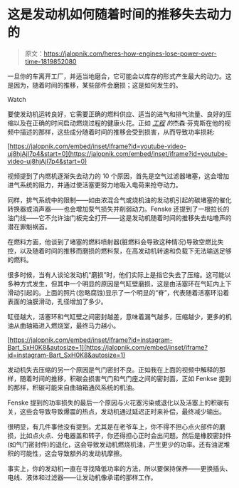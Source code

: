 # 这是发动机如何随着时间的推移失去动力的

> 原文：<https://jalopnik.com/heres-how-engines-lose-power-over-time-1819852080>

一旦你的车离开工厂，并适当地磨合，它可能会以库存的形式产生最大的动力。这是因为，随着时间的推移，某些部件会磨损；这是如何发生的。

Watch

要使发动机运转良好，它需要正确的燃料供应、适当的进气和排气流量、良好的压缩以及在正确的时间启动燃烧过程的健康火花。正如 [*工程*](https://www.youtube.com/watch?v=uj8hjAjI7p4) *的*杰森·芬克斯在他的视频中描述的那样，这些成分随着时间的推移会受到损害，从而导致功率损耗:

 [https://jalopnik.com/embed/inset/iframe?id=youtube-video-uj8hjAjI7p4&start=0](https://jalopnik.com/embed/inset/iframe?id=youtube-video-uj8hjAjI7p4&start=0) 

视频提到了内燃机逐渐失去动力的 10 个原因，首先是空气过滤器堵塞，这会增加进气系统的阻力，并通过使活塞更努力地吸入电荷来抢夺动力。

同样，排气系统中的限制——如由浓混合气或烧机油的发动机引起的碳堵塞的催化转换器或消声器——也会增加泵气损失并削弱动力。Fenske 还提到了一根拉长的油门线——它不允许油门板完全打开——这是发动机随着时间的推移失去咕噜声的潜在罪魁祸首。

在燃料方面，他谈到了堵塞的燃料喷射器(脏燃料会导致这种情况)导致空燃比失控，以及随着时间的推移而磨损的燃料泵，在高发动机转速和负载下无法输送足够的燃料。

很多时候，当有人谈论发动机“磨损”时，他们实际上是指它失去了压缩。这可能以多种方式发生，但其中一个明显的原因是气缸壁磨损，这是由活塞环在气缸内上下滑动引起的。上面的照片(忽略腐蚀)显示了一个明显的“脊”，代表随着活塞环沿着表面的油膜滑动，孔径增加了多少。

缸径越大，活塞环和气缸壁之间密封越差，意味着漏气越多，压缩越少，更多的机油从曲轴箱进入燃烧室，最终马力越小。

 [https://jalopnik.com/embed/inset/iframe?id=instagram-Bart_SxH0K8&autosize=1](https://jalopnik.com/embed/inset/iframe?id=instagram-Bart_SxH0K8&autosize=1) 

发动机失去压缩的另一个原因是气门密封不良。正如我在上面的视频中解释的那样，随着时间的推移，积碳会损害气门和气门座之间的密封面，正如 Fenkse 提到的那样，积碳可能来自曲轴箱通风系统的机油。

Fenske 提到的功率损失的最后一个原因与火花塞污染或退化以及活塞上的积碳有关，这些会导致导致爆震的热点，发动机通过延迟正时来补偿，最终减少输出。

很明显，有几件事他没有提到。尤其是在老爷车上，你不得不担心点火部件的磨损，比如点火点、分电器盖和转子，你还得担心正时会出问题。然后是橡胶密封件(如气门密封件)的退化，这会导致发动机燃烧机油，产生更少的功率。还有油泥堆积的可能性，这会导致额外的发动机摩擦。

事实上，你的发动机一直在寻找降低功率的方法，所以要保持保养——更换插头、电线、液体和过滤器——让发动机像承诺的那样工作。